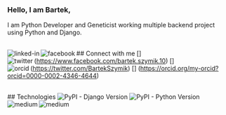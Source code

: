 ### Hello, I am Bartek,
I am Python Developer and Geneticist working multiple backend project using Python and Django.

<br>## Connect with me
[<img align="left" alt="linked-in" src="https://img.shields.io/badge/linkedin-%230077B5.svg?&style=for-the-badge&logo=linkedin&logoColor=white" />](https://www.linkedin.com/in/bartosz-szymik-82b615a1)
[<img align="left" alt="facebook" src="https://img.shields.io/badge/facebook-%231877F2.svg?&style=for-the-badge&logo=facebook&logoColor=white" />]
(https://www.facebook.com/bartek.szymik.10)
[<img align="left" alt="twitter" src="https://img.shields.io/badge/twitter-%231DA1F2.svg?&style=for-the-badge&logo=twitter&logoColor=white" />]
(https://twitter.com/BartekSzymik)
[<img align="left" alt="orcid" src="https://img.shields.io/badge/ORCID-Connecting%20researchers%20and%20researchers-brightgreen?&style=for-the-badge" />]
(https://orcid.org/my-orcid?orcid=0000-0002-4346-4644)<br>

<br>## Technologies <img alt="PyPI - Django Version" src="https://img.shields.io/badge/django-%23316192.svg?&style=for-the-badge&logo=django&logoColor=green">
<img alt="PyPI - Python Version" src="https://img.shields.io/badge/phyton-%23316192.svg?&style=for-the-badge&logo=phyton&logoColor=green">
<img align="left" alt="medium" src="https://img.shields.io/badge/postgres-%23316192.svg?&style=for-the-badge&logo=postgresql&logoColor=white" />
<img align="left" alt="medium" src="https://img.shields.io/badge/r-project-%23316192.svg?&style=for-the-badge&logo=r-project&logoColor=white" />
<br>

